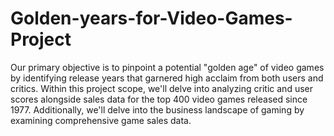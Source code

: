 # Golden-years-for-Video-Games-Project
Our primary objective is to pinpoint a potential "golden age" of video games by identifying release years that garnered high acclaim from both users and critics.
Within this project scope, we'll delve into analyzing critic and user scores alongside sales data for the top
400 video games released since 1977.
Additionally, we'll delve into the business landscape of gaming by examining comprehensive game sales
data.
